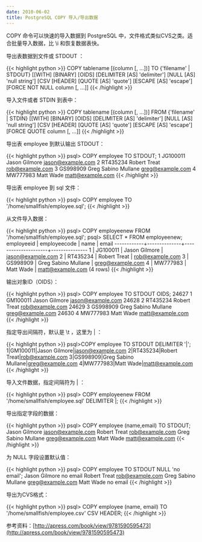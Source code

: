 ```yaml
---
date: 2010-06-02
title: PostgreSQL COPY 导入/导出数据
---
```


COPY 命令可以快速的导入数据到 PostgreSQL 中，文件格式类似CVS之类。适合批量导入数据，比 \i 和恢复数据表快。

导出表数据到文件或 STDOUT ：

{{< highlight python >}}
COPY tablename [(column [, ...])]
   TO {'filename' | STDOUT}
   [[WITH]
      [BINARY]
      [OIDS]
      [DELIMITER [AS] 'delimiter']
      [NULL [AS] 'null string']
      [CSV [HEADER]
         [QUOTE [AS] 'quote']
         [ESCAPE [AS] 'escape']
         [FORCE NOT NULL column [, ...]]
{{< /highlight >}}

导入文件或者 STDIN 到表中：

{{< highlight python >}}
COPY tablename [(column [, ...])]
   FROM {'filename' | STDIN}
   [[WITH]
      [BINARY]
      [OIDS]
      [DELIMITER [AS] 'delimiter']
      [NULL [AS] 'null string']
      [CSV [HEADER]
         [QUOTE [AS] 'quote']
         [ESCAPE [AS] 'escape']
         [FORCE QUOTE column [, ...]]
{{< /highlight >}}

导出表 employee 到默认输出 STDOUT：

{{< highlight python >}}
psql> COPY employee TO STDOUT;
1       JG100011        Jason Gilmore         jason@example.com
2       RT435234        Robert Treat          rob@example.com
3       GS998909        Greg Sabino Mullane   greg@example.com
4       MW777983        Matt Wade             matt@example.com
{{< /highlight >}}

导出表 employee 到 sql 文件：

{{< highlight python >}}
psql> COPY employee TO '/home/smallfish/employee.sql';
{{< /highlight >}}

从文件导入数据：

{{< highlight python >}}
psql> COPY employeenew FROM '/home/smallfish/employee.sql';
psql> SELECT * FROM employeenew;
employeeid  | employeecode |     name            |       email
------------+--------------+---------------------+---------------
          1 | JG100011     | Jason Gilmore       | jason@example.com
          2 | RT435234     | Robert Treat        | rob@example.com
          3 | GS998909     | Greg Sabino Mullane | greg@example.com
          4 | MW777983     | Matt Wade           | matt@example.com
(4 rows)
{{< /highlight >}}

输出对象ID（OIDS）：

{{< highlight python >}}
psql> COPY employee TO STDOUT OIDS;
24627  1       GM100011        Jason Gilmore         jason@example.com
24628  2       RT435234        Robert Treat          rob@example.com
24629  3       GS998909        Greg Sabino Mullane   greg@example.com
24630  4       MW777983        Matt Wade             matt@example.com
{{< /highlight >}}

指定导出间隔符，默认是 \t ，这里为 | ：

{{< highlight python >}}
psql>COPY employee TO STDOUT DELIMITER '|';
1|GM100011|Jason Gilmore|jason@example.com
2|RT435234|Robert Treat|rob@example.com
3|GS998909|Greg Sabino Mullane|greg@example.com
4|MW777983|Matt Wade|matt@example.com
{{< /highlight >}}

导入文件数据，指定间隔符为 | ：

{{< highlight python >}}
psql> COPY employeenew FROM '/home/smallfish/employee.sql' DELIMITER |;
{{< /highlight >}}

导出指定字段的数据：

{{< highlight python >}}
psql> COPY employee (name,email) TO STDOUT;
Jason Gilmore         jason@example.com
Robert Treat          rob@example.com
Greg Sabino Mullane   greg@example.com
Matt Wade             matt@example.com
{{< /highlight >}}

为 NULL 字段设置默认值：

{{< highlight python >}}
psql> COPY employee TO STDOUT NULL 'no email';
Jason Gilmore         no email
Robert Treat          rob@example.com
Greg Sabino Mullane   greg@example.com
Matt Wade             no email
{{< /highlight >}}

导出为CVS格式：

{{< highlight python >}}
psql> COPY employee (name, email) TO '/home/smallfish/employee.csv' CSV HEADER;
{{< /highlight >}}

参考资料：[http://apress.com/book/view/9781590595473](http://apress.com/book/view/9781590595473)

